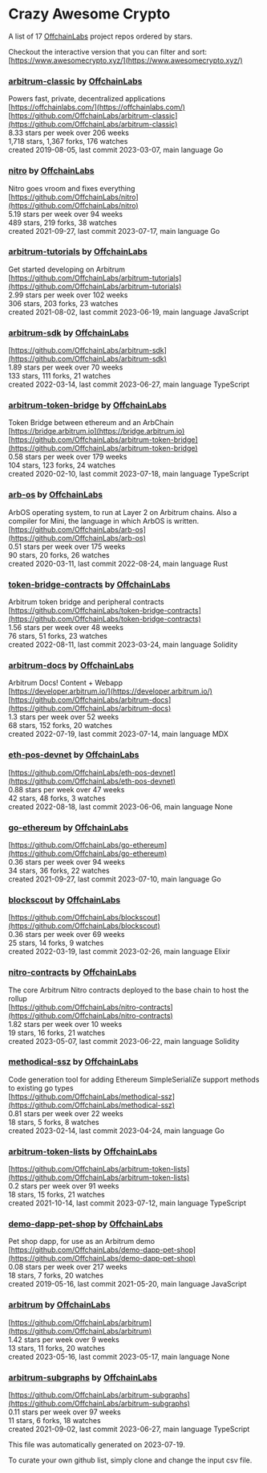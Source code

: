 # Crazy Awesome Crypto
A list of 17 [OffchainLabs](https://github.com/OffchainLabs) project repos ordered by stars.  

Checkout the interactive version that you can filter and sort: 
[https://www.awesomecrypto.xyz/](https://www.awesomecrypto.xyz/)  


### [arbitrum-classic](https://github.com/OffchainLabs/arbitrum-classic) by [OffchainLabs](https://github.com/OffchainLabs)  
Powers fast, private, decentralized applications  
[https://offchainlabs.com/](https://offchainlabs.com/)  
[https://github.com/OffchainLabs/arbitrum-classic](https://github.com/OffchainLabs/arbitrum-classic)  
8.33 stars per week over 206 weeks  
1,718 stars, 1,367 forks, 176 watches  
created 2019-08-05, last commit 2023-03-07, main language Go  


### [nitro](https://github.com/OffchainLabs/nitro) by [OffchainLabs](https://github.com/OffchainLabs)  
Nitro goes vroom and fixes everything  
[https://github.com/OffchainLabs/nitro](https://github.com/OffchainLabs/nitro)  
5.19 stars per week over 94 weeks  
489 stars, 219 forks, 38 watches  
created 2021-09-27, last commit 2023-07-17, main language Go  


### [arbitrum-tutorials](https://github.com/OffchainLabs/arbitrum-tutorials) by [OffchainLabs](https://github.com/OffchainLabs)  
Get started developing on Arbitrum   
[https://github.com/OffchainLabs/arbitrum-tutorials](https://github.com/OffchainLabs/arbitrum-tutorials)  
2.99 stars per week over 102 weeks  
306 stars, 203 forks, 23 watches  
created 2021-08-02, last commit 2023-06-19, main language JavaScript  


### [arbitrum-sdk](https://github.com/OffchainLabs/arbitrum-sdk) by [OffchainLabs](https://github.com/OffchainLabs)  
  
[https://github.com/OffchainLabs/arbitrum-sdk](https://github.com/OffchainLabs/arbitrum-sdk)  
1.89 stars per week over 70 weeks  
133 stars, 111 forks, 21 watches  
created 2022-03-14, last commit 2023-06-27, main language TypeScript  


### [arbitrum-token-bridge](https://github.com/OffchainLabs/arbitrum-token-bridge) by [OffchainLabs](https://github.com/OffchainLabs)  
Token Bridge between ethereum and an ArbChain  
[https://bridge.arbitrum.io](https://bridge.arbitrum.io)  
[https://github.com/OffchainLabs/arbitrum-token-bridge](https://github.com/OffchainLabs/arbitrum-token-bridge)  
0.58 stars per week over 179 weeks  
104 stars, 123 forks, 24 watches  
created 2020-02-10, last commit 2023-07-18, main language TypeScript  


### [arb-os](https://github.com/OffchainLabs/arb-os) by [OffchainLabs](https://github.com/OffchainLabs)  
ArbOS operating system, to run at Layer 2 on Arbitrum chains.  Also a compiler for Mini, the language in which ArbOS is written.  
[https://github.com/OffchainLabs/arb-os](https://github.com/OffchainLabs/arb-os)  
0.51 stars per week over 175 weeks  
90 stars, 20 forks, 26 watches  
created 2020-03-11, last commit 2022-08-24, main language Rust  


### [token-bridge-contracts](https://github.com/OffchainLabs/token-bridge-contracts) by [OffchainLabs](https://github.com/OffchainLabs)  
Arbitrum token bridge and peripheral contracts  
[https://github.com/OffchainLabs/token-bridge-contracts](https://github.com/OffchainLabs/token-bridge-contracts)  
1.56 stars per week over 48 weeks  
76 stars, 51 forks, 23 watches  
created 2022-08-11, last commit 2023-03-24, main language Solidity  


### [arbitrum-docs](https://github.com/OffchainLabs/arbitrum-docs) by [OffchainLabs](https://github.com/OffchainLabs)  
Arbitrum Docs! Content + Webapp  
[https://developer.arbitrum.io/](https://developer.arbitrum.io/)  
[https://github.com/OffchainLabs/arbitrum-docs](https://github.com/OffchainLabs/arbitrum-docs)  
1.3 stars per week over 52 weeks  
68 stars, 152 forks, 20 watches  
created 2022-07-19, last commit 2023-07-14, main language MDX  


### [eth-pos-devnet](https://github.com/OffchainLabs/eth-pos-devnet) by [OffchainLabs](https://github.com/OffchainLabs)  
  
[https://github.com/OffchainLabs/eth-pos-devnet](https://github.com/OffchainLabs/eth-pos-devnet)  
0.88 stars per week over 47 weeks  
42 stars, 48 forks, 3 watches  
created 2022-08-18, last commit 2023-06-06, main language None  


### [go-ethereum](https://github.com/OffchainLabs/go-ethereum) by [OffchainLabs](https://github.com/OffchainLabs)  
  
[https://github.com/OffchainLabs/go-ethereum](https://github.com/OffchainLabs/go-ethereum)  
0.36 stars per week over 94 weeks  
34 stars, 36 forks, 22 watches  
created 2021-09-27, last commit 2023-07-10, main language Go  


### [blockscout](https://github.com/OffchainLabs/blockscout) by [OffchainLabs](https://github.com/OffchainLabs)  
  
[https://github.com/OffchainLabs/blockscout](https://github.com/OffchainLabs/blockscout)  
0.36 stars per week over 69 weeks  
25 stars, 14 forks, 9 watches  
created 2022-03-19, last commit 2023-02-26, main language Elixir  


### [nitro-contracts](https://github.com/OffchainLabs/nitro-contracts) by [OffchainLabs](https://github.com/OffchainLabs)  
The core Arbitrum Nitro contracts deployed to the base chain to host the rollup  
[https://github.com/OffchainLabs/nitro-contracts](https://github.com/OffchainLabs/nitro-contracts)  
1.82 stars per week over 10 weeks  
19 stars, 16 forks, 21 watches  
created 2023-05-07, last commit 2023-06-22, main language Solidity  


### [methodical-ssz](https://github.com/OffchainLabs/methodical-ssz) by [OffchainLabs](https://github.com/OffchainLabs)  
Code generation tool for adding Ethereum SimpleSerialiZe support methods to existing go types  
[https://github.com/OffchainLabs/methodical-ssz](https://github.com/OffchainLabs/methodical-ssz)  
0.81 stars per week over 22 weeks  
18 stars, 5 forks, 8 watches  
created 2023-02-14, last commit 2023-04-24, main language Go  


### [arbitrum-token-lists](https://github.com/OffchainLabs/arbitrum-token-lists) by [OffchainLabs](https://github.com/OffchainLabs)  
  
[https://github.com/OffchainLabs/arbitrum-token-lists](https://github.com/OffchainLabs/arbitrum-token-lists)  
0.2 stars per week over 91 weeks  
18 stars, 15 forks, 21 watches  
created 2021-10-14, last commit 2023-07-12, main language TypeScript  


### [demo-dapp-pet-shop](https://github.com/OffchainLabs/demo-dapp-pet-shop) by [OffchainLabs](https://github.com/OffchainLabs)  
Pet shop dapp, for use as an Arbitrum demo  
[https://github.com/OffchainLabs/demo-dapp-pet-shop](https://github.com/OffchainLabs/demo-dapp-pet-shop)  
0.08 stars per week over 217 weeks  
18 stars, 7 forks, 20 watches  
created 2019-05-16, last commit 2021-05-20, main language JavaScript  


### [arbitrum](https://github.com/OffchainLabs/arbitrum) by [OffchainLabs](https://github.com/OffchainLabs)  
  
[https://github.com/OffchainLabs/arbitrum](https://github.com/OffchainLabs/arbitrum)  
1.42 stars per week over 9 weeks  
13 stars, 11 forks, 20 watches  
created 2023-05-16, last commit 2023-05-17, main language None  


### [arbitrum-subgraphs](https://github.com/OffchainLabs/arbitrum-subgraphs) by [OffchainLabs](https://github.com/OffchainLabs)  
  
[https://github.com/OffchainLabs/arbitrum-subgraphs](https://github.com/OffchainLabs/arbitrum-subgraphs)  
0.11 stars per week over 97 weeks  
11 stars, 6 forks, 18 watches  
created 2021-09-02, last commit 2023-06-27, main language TypeScript  


This file was automatically generated on 2023-07-19.  

To curate your own github list, simply clone and change the input csv file.  